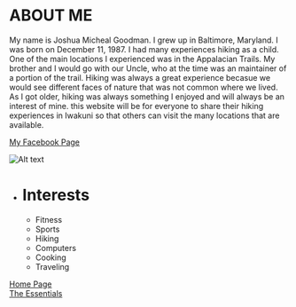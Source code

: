 # ABOUT ME
My name is Joshua Micheal Goodman. I grew up in Baltimore, Maryland. I was born on December 11, 1987. I had many experiences hiking as a child. One of the main locations I experienced was in the Appalacian Trails. My brother and I would go with our Uncle, who at the time was an maintainer of a portion of the trail. Hiking was always a great experience becasue we would see different faces of nature that was not common where we lived. As I got older, hiking was always something I enjoyed and will always be an interest of mine. this website will be for everyone to share their hiking experiences in Iwakuni so that others can visit the many locations that are available.

[My Facebook Page](https://ja-jp.facebook.com/)

![Alt text](https://roaminglove.imgix.net/2017/08/IMG_20160927_191507_opt.jpg)

+ # Interests
  + Fitness
  + Sports
  + Hiking
  + Computers
  + Cooking
  + Traveling




[Home Page](index)                                                                             
[The Essentials](topic)
